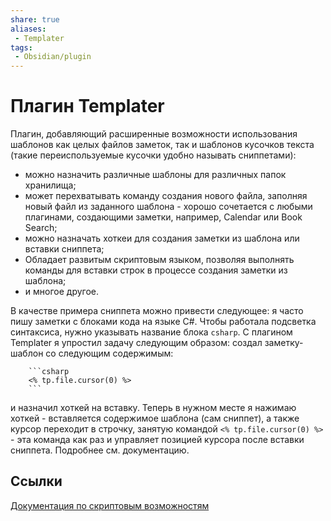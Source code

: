 ```yaml
---
share: true
aliases:
 - Templater
tags:
 - Obsidian/plugin
---
```

# Плагин Templater
Плагин, добавляющий расширенные возможности использования шаблонов как целых файлов заметок, так и шаблонов кусочков текста (такие переиспользуемые кусочки удобно называть сниппетами):
- можно назначить различные шаблоны для различных папок хранилища;
- может перехватывать команду создания нового файла, заполняя новый файл из заданного шаблона - хорошо сочетается с любыми плагинами, создающими заметки, например, Calendar или Book Search;
- можно назначать хоткеи для создания заметки из шаблона или вставки сниппета;
- Обладает развитым скриптовым языком, позволяя выполнять команды для вставки строк в процессе создания заметки из шаблона;
- и многое другое.

В качестве примера сниппета можно привести следующее: я часто пишу заметки с блоками кода на языке C\#. Чтобы работала подсветка синтаксиса, нужно указывать название блока `csharp`. С плагином Templater я упростил задачу следующим образом: создал заметку-шаблон со следующим содержимым:
```
	```csharp
	<% tp.file.cursor(0) %>
	```
```
и назначил хоткей на вставку. Теперь в нужном месте я нажимаю хоткей - вставляется содержимое шаблона (сам сниппет), а также курсор переходит в строчку, занятую командой `<% tp.file.cursor(0) %>` - эта команда как раз и управляет позицией курсора после вставки сниппета. Подробнее см. документацию.

## Ссылки
[Документация по скриптовым возможностям](https://silentvoid13.github.io/Templater/)
